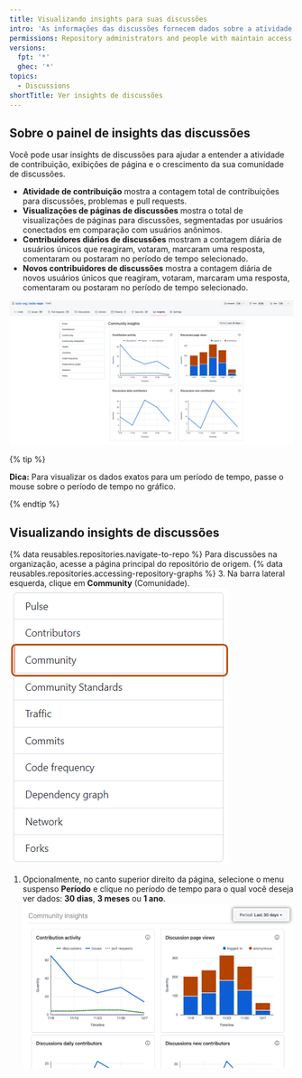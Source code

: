 ```yaml
---
title: Visualizando insights para suas discussões
intro: 'As informações das discussões fornecem dados sobre a atividade das suas discussões, visualizações e contribuidores.'
permissions: Repository administrators and people with maintain access to a repository can view the insights dashboard for discussions in that repository. Repository administrators and people with maintain access to the source repository for organization discussions can view the insights dashboard for discussions in that organization.
versions:
  fpt: '*'
  ghec: '*'
topics:
  - Discussions
shortTitle: Ver insights de discussões
---
```


## Sobre o painel de insights das discussões

Você pode usar insights de discussões para ajudar a entender a atividade de contribuição, exibições de página e o crescimento da sua comunidade de discussões.
- **Atividade de contribuição** mostra a contagem total de contribuições para discussões, problemas e pull requests.
- **Visualizações de páginas de discussões** mostra o total de visualizações de páginas para discussões, segmentadas por usuários conectados em comparação com usuários anônimos.
- **Contribuidores diários de discussões** mostram a contagem diária de usuários únicos que reagiram, votaram, marcaram uma resposta, comentaram ou postaram no período de tempo selecionado.
- **Novos contribuidores de discussões** mostra a contagem diária de novos usuários únicos que reagiram, votaram, marcaram uma resposta, comentaram ou postaram no período de tempo selecionado.

![Captura de tela do painel de discussões](/assets/images/help/discussions/discussions-dashboard.png)

{% tip %}

**Dica:** Para visualizar os dados exatos para um período de tempo, passe o mouse sobre o período de tempo no gráfico.

{% endtip %}

## Visualizando insights de discussões

{% data reusables.repositories.navigate-to-repo %} Para discussões na organização, acesse a página principal do repositório de origem.
{% data reusables.repositories.accessing-repository-graphs %}
3. Na barra lateral esquerda, clique em **Community** (Comunidade). ![Captura de tela da aba "Comunidade" na barra lateral esquerda](/assets/images/help/graphs/graphs-sidebar-community-tab.png)
1. Opcionalmente, no canto superior direito da página, selecione o menu suspenso **Período** e clique no período de tempo para o qual você deseja ver dados: **30 dias**, **3 meses** ou **1 ano**. ![Captura de tela do seletor de intervalo de datas para insights de discussões](/assets/images/help/discussions/discussions-dashboard-date-selctor.png)
